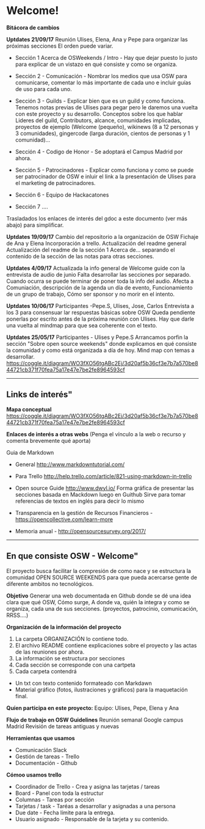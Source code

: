 # Welcome!
**Bitácora de cambios**

**Uptdates 21/09/17**
Reunión Ulises, Elena, Ana y Pepe para organizar las próximas secciones
El orden puede variar.

  - Sección 1 Acerca de OSWeekends / Intro - Hay que dejar puesto lo justo para explicar de un vistazo en qué consiste y como se organiza.
  - Sección 2 - Comunicación - Nombrar los medios que usa OSW para comunicarse, comentar lo más importante de cada uno e incluir guías de uso para cada uno.
  - Sección 3 - Guilds - Explicar bien que es un guild y como funciona. Tenemos notas previas de Ulises para pegar pero le daremos una vuelta con este proyecto y su desarrollo. 
  Conceptos sobre los que hablar Lideres del guild, Contributors, alcance, comunidades implicadas, proyectos de ejemplo (Welcome (pequeño), wikinews (8 a 12 personas y 3 comunidades), gingercode (larga duración, cientos de personas y 1 comunidad)...
  
  - Sección  4 - Codigo de Honor - Se adoptará el Campus Madrid por ahora.
  - Sección 5 - Patrocinadores - Explicar como funciona y como se puede ser patrocinador de OSW e inluir el  link a la presentación de Ulises para el marketing de patrocinadores.
  
  - Sección 6 - Equipo de Hackacatones
  - Sección  7 ....

Trasladados los enlaces de interés del gdoc a este documento (ver más abajo) para simplificar.


**Uptdates 19/09/17**
Cambio del repositorio a la organización de OSW
Fichaje de Ana y Elena
Incorporación a trello.
Actualización del readme general
Actualización del readme de la sección 1 Acerca de... separando el contenido de la sección de las notas para otras secciones.


**Uptdates 4/09/17**
Actualizada la info general de Welcome guide con la entrevista de audio de junio
Falta desarrollar las secciones por separado. Cuando ocurra se puede terminar de poner toda la info del audio.
Afecta a Comuniación, descripción de la agenda un día de evento, Funcionamiento de un grupo de trabajo, Cómo ser sponsor y no morir en el intento.

**Uptdates 10/06/17**
Participantes -Pepe.S, Ulises, Jose, Carlos
Entrevista a los 3 para consensuar lar respuestas básicas sobre OSW
Queda pendiente ponerlas por escrito antes de la próxima reunión con Ulises.
Hay que darle una vuelta al mindmap para que sea coherente con el texto.


**Uptdates 25/05/17**
Participantes - Ulises y Pepe.S
Arrancamos porfin la sección "Sobre open source weekends" donde explicamos en qué consiste la comunidad y como está organizada a día de hoy.
Mind map con temas a desarrollar.
https://coggle.it/diagram/WO3fXO56tgABc2Ej/3d20af5b36cf3e7b7a570be844721cb371f70fea75a17e47e7be2fe8964593cf

------------------------------
**Links de interés"**
------------------------------
**Mapa conceptual**
https://coggle.it/diagram/WO3fXO56tgABc2Ej/3d20af5b36cf3e7b7a570be844721cb371f70fea75a17e47e7be2fe8964593cf

**Enlaces de interés a otras webs**
(Penga el vínculo a la web o recurso y comenta brevemente qué aporta)

Guia de Markdown
  - General http://www.markdowntutorial.com/
  - Para Trello http://help.trello.com/article/821-using-markdown-in-trello

  - Open source Guide http://www.dwyl.io/
    Forma gráfica de presentar las secciones basada en Mackdown luego en Guithub
    Sirve para tomar referencias de textos en inglés para decir lo mismo
    
  - Transparencia en la gestión de Recursos Financieros - https://opencollective.com/learn-more
  - Memoria anual - http://opensourcesurvey.org/2017/
  

------------------------------
**En que consiste OSW - Welcome"**
------------------------------

El proyecto busca facilitar la compresión de como nace y se estructura la comunidad OPEN SOURCE WEEKENDS para que pueda acercarse gente de diferente ambitos no tecnológicos.

**Objetivo**
Generar una web documentada en Github donde se dé una idea clara que qué OSW, Cómo surge, A donde va, quién la integra y como se organiza, cada una de sus secciones. (proyectos, patrocinio,  comunicación, RRSS....)

**Organización de la información del proyecto**
1. La carpeta ORGANIZACIÓN lo contiene todo.
2. El archivo README contiene explicaciones sobre el proyecto y las actas de las reuniones por ahora.
3. La información se estructura por secciones
4. Cada sección se corresponde con una cartpeta
5. Cada carpeta contendrá 
  - Un txt con texto contenido formateado con Markdawn
  - Material gráfico (fotos, ilustraciones y gráficos) para la maquetación final.

**Quíen participa en este proyecto:**
Equipo: Ulises, Pepe, Elena y Ana

**Flujo de trabajo en OSW Guidelines**
Reunión semanal  Google campus Madrid
Revisión de tareas antiguas y nuevas

**Herramientas que usamos**
- Comunicación Slack
- Gestión de tareas - Trello
- Documentación - Github

**Cómoo usamos trello**
- Coordinador de Trello - Crea y asigna las tarjetas / tareas
- Board - Panel con toda la estructur
- Columnas - Tareas por sección
- Tarjetas / task - Taréas a desarrollar y asignadas a una persona
- Due date - Fecha límite para la entrega.
- Usuario asignado - Responsable de la tarjeta y su contenido.
